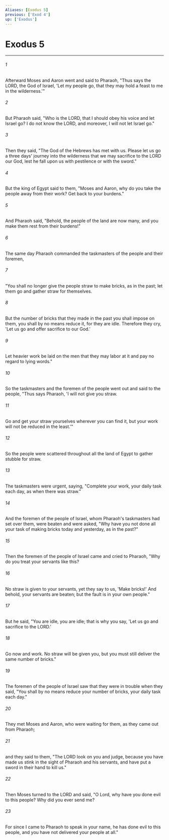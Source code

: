 ```yaml
---
Aliases: [Exodus 5]
previous: ['Exod 4']
up: ['Exodus']
---
```

# Exodus 5

***

 

###### 1 
Afterward Moses and Aaron went and said to Pharaoh, "Thus says the LORD, the God of Israel, 'Let my people go, that they may hold a feast to me in the wilderness.'" 
 

###### 2 
But Pharaoh said, "Who is the LORD, that I should obey his voice and let Israel go? I do not know the LORD, and moreover, I will not let Israel go." 
 

###### 3 
Then they said, "The God of the Hebrews has met with us. Please let us go a three days' journey into the wilderness that we may sacrifice to the LORD our God, lest he fall upon us with pestilence or with the sword." 
 

###### 4 
But the king of Egypt said to them, "Moses and Aaron, why do you take the people away from their work? Get back to your burdens." 
 

###### 5 
And Pharaoh said, "Behold, the people of the land are now many, and you make them rest from their burdens!" 
 

###### 6 
The same day Pharaoh commanded the taskmasters of the people and their foremen, 
 

###### 7 
"You shall no longer give the people straw to make bricks, as in the past; let them go and gather straw for themselves. 
 

###### 8 
But the number of bricks that they made in the past you shall impose on them, you shall by no means reduce it, for they are idle. Therefore they cry, 'Let us go and offer sacrifice to our God.' 
 

###### 9 
Let heavier work be laid on the men that they may labor at it and pay no regard to lying words."
 
 

###### 10 
So the taskmasters and the foremen of the people went out and said to the people, "Thus says Pharaoh, 'I will not give you straw. 
 

###### 11 
Go and get your straw yourselves wherever you can find it, but your work will not be reduced in the least.'" 
 

###### 12 
So the people were scattered throughout all the land of Egypt to gather stubble for straw. 
 

###### 13 
The taskmasters were urgent, saying, "Complete your work, your daily task each day, as when there was straw." 
 

###### 14 
And the foremen of the people of Israel, whom Pharaoh's taskmasters had set over them, were beaten and were asked, "Why have you not done all your task of making bricks today and yesterday, as in the past?"
 
 

###### 15 
Then the foremen of the people of Israel came and cried to Pharaoh, "Why do you treat your servants like this? 
 

###### 16 
No straw is given to your servants, yet they say to us, 'Make bricks!' And behold, your servants are beaten; but the fault is in your own people." 
 

###### 17 
But he said, "You are idle, you are idle; that is why you say, 'Let us go and sacrifice to the LORD.' 
 

###### 18 
Go now and work. No straw will be given you, but you must still deliver the same number of bricks." 
 

###### 19 
The foremen of the people of Israel saw that they were in trouble when they said, "You shall by no means reduce your number of bricks, your daily task each day." 
 

###### 20 
They met Moses and Aaron, who were waiting for them, as they came out from Pharaoh; 
 

###### 21 
and they said to them, "The LORD look on you and judge, because you have made us stink in the sight of Pharaoh and his servants, and have put a sword in their hand to kill us."
 
 

###### 22 
Then Moses turned to the LORD and said, "O Lord, why have you done evil to this people? Why did you ever send me? 
 

###### 23 
For since I came to Pharaoh to speak in your name, he has done evil to this people, and you have not delivered your people at all."
 
